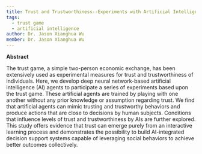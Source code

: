 ```yaml
---
title: Trust and Trustworthiness--Experiments with Artificial Intelligence (AI) Agents
tags:
  - trust game
  - artificial intelligence
author: Dr. Jason Xianghua Wu
member: Dr. Jason Xianghua Wu
---
```


<b>Abstract</b>

The trust game, a simple two-person economic exchange, has been extensively used as experimental measures for trust and trustworthiness of individuals. Here, we develop deep neural network-based artificial intelligence (AI) agents to participate a series of experiments based upon the trust game. These artificial agents are trained by playing with one another without any prior knowledge or assumption regarding trust. We find that artificial agents can mimic trusting and trustworthy behaviors and produce actions that are close to decisions by human subjects. Conditions that influence levels of trust and trustworthiness by AIs are further explored. This study offers evidence that trust can emerge purely from an interactive learning process and demonstrates the possibility to build AI-integrated decision support systems capable of leveraging social behaviors to achieve better outcomes collectively.
